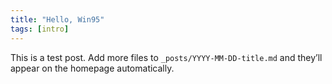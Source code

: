 ```yaml
---
title: "Hello, Win95"
tags: [intro]
---
```


This is a test post. Add more files to `_posts/YYYY-MM-DD-title.md`
and they’ll appear on the homepage automatically.

